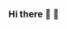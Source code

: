 ### Hi there :girl: :tiger: 

<!--
**Kikihqq/Kikihqq** is a ✨ _special_ ✨ repository because its `README.md` (this file) appears on your GitHub profile.

<h1 align="center">Hi 👋, I'm Huiqing Zhang(张惠晴)</h1>
<h3 align="center">I am a graduate student in Hunan University.</h3>
- 🔭 I’m currently working on **Camera Synchronize**

- 🌱 I’m currently learning **Visual SLAM，Deep Learning**

- :purple_heart: My research interests are **Computational Photography,Computer Vision**

- 📫 How to reach me **huiq@hnu.edu.cn/HuiqingZh@outlook.com**


Here are some ideas to get you started:

- 🔭 I’m currently working on Computer 
- 🌱 I’m currently learning ...
- 👯 I’m looking to collaborate on ...
- 🤔 I’m looking for help with ...
- 💬 Ask me about ...
- 📫 How to reach me: ...
- 😄 Pronouns: ...
- ⚡ Fun fact: ...
-->
